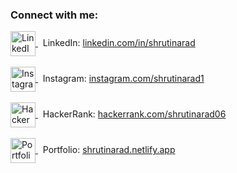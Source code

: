 <h3 align="left">Connect with me:</h3>
<p align="left">
  <!-- LinkedIn -->
  <a href="https://linkedin.com/in/shrutinarad" target="_blank">
    <img align="center" src="https://raw.githubusercontent.com/rahuldkjain/github-profile-readme-generator/master/src/images/icons/Social/linked-in-alt.svg" alt="LinkedIn" height="40" width="40" />
  </a>
  <span>&nbsp;&nbsp;LinkedIn: <a href="https://linkedin.com/in/shrutinarad">linkedin.com/in/shrutinarad</a></span>
  <br/><br/>

  <!-- Instagram -->
  <a href="https://instagram.com/shrutinarad1" target="_blank">
    <img align="center" src="https://raw.githubusercontent.com/rahuldkjain/github-profile-readme-generator/master/src/images/icons/Social/instagram.svg" alt="Instagram" height="40" width="40" />
  </a>
  <span>&nbsp;&nbsp;Instagram: <a href="https://instagram.com/shrutinarad1">instagram.com/shrutinarad1</a></span>
  <br/><br/>

  <!-- HackerRank -->
  <a href="https://www.hackerrank.com/shrutinarad06" target="_blank">
    <img align="center" src="https://raw.githubusercontent.com/rahuldkjain/github-profile-readme-generator/master/src/images/icons/Social/hackerrank.svg" alt="HackerRank" height="40" width="40" />
  </a>
  <span>&nbsp;&nbsp;HackerRank: <a href="https://www.hackerrank.com/shrutinarad06">hackerrank.com/shrutinarad06</a></span>
  <br/><br/>

  <!-- Portfolio -->
  <a href="https://shrutinarad.netlify.app/" target="_blank">
    <img align="center" src="https://raw.githubusercontent.com/rahuldkjain/github-profile-readme-generator/master/src/images/icons/Social/globe.svg" alt="Portfolio" height="40" width="40" />
  </a>
  <span>&nbsp;&nbsp;Portfolio: <a href="https://shrutinarad.netlify.app/">shrutinarad.netlify.app</a></span>
</p>
